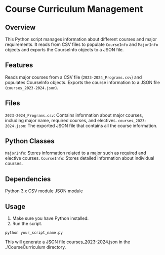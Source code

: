 # Course Curriculum Management

## Overview

This Python script manages information about different courses and major requirements. It reads from CSV files to populate `CourseInfo` and `MajorInfo` objects and exports the CourseInfo objects to a JSON file.

## Features

Reads major courses from a CSV file (`2023-2024_Programs.csv`) and populates CourseInfo objects.
Exports the course information to a JSON file (`courses_2023-2024.json`).

## Files

`2023-2024_Programs.csv`: Contains information about major courses, including major name, required courses, and electives.
`courses_2023-2024.json`: The exported JSON file that contains all the course information.

## Python Classes

`MajorInfo`: Stores information related to a major such as required and elective courses.
`CourseInfo`: Stores detailed information about individual courses.

## Dependencies

Python 3.x
CSV module
JSON module

## Usage

1. Make sure you have Python installed.
2. Run the script.

```
python your_script_name.py
```

This will generate a JSON file courses_2023-2024.json in the ./CourseCurriculum directory.
